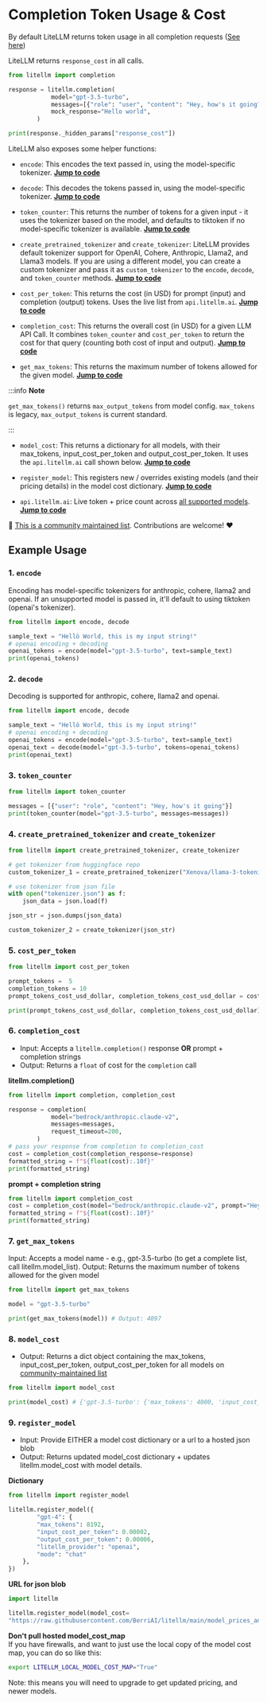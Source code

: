 # Completion Token Usage & Cost
By default LiteLLM returns token usage in all completion requests ([See here](https://litellm.readthedocs.io/en/latest/output/))

LiteLLM returns `response_cost` in all calls. 

```python
from litellm import completion 

response = litellm.completion(
            model="gpt-3.5-turbo",
            messages=[{"role": "user", "content": "Hey, how's it going?"}],
            mock_response="Hello world",
        )

print(response._hidden_params["response_cost"])
```

LiteLLM also exposes some helper functions:

- `encode`: This encodes the text passed in, using the model-specific tokenizer. [**Jump to code**](#1-encode)

- `decode`: This decodes the tokens passed in, using the model-specific tokenizer. [**Jump to code**](#2-decode)

- `token_counter`: This returns the number of tokens for a given input - it uses the tokenizer based on the model, and defaults to tiktoken if no model-specific tokenizer is available. [**Jump to code**](#3-token_counter)

- `create_pretrained_tokenizer` and `create_tokenizer`: LiteLLM provides default tokenizer support for OpenAI, Cohere, Anthropic, Llama2, and Llama3 models. If you are using a different model, you can create a custom tokenizer and pass it as `custom_tokenizer` to the `encode`, `decode`, and `token_counter` methods. [**Jump to code**](#4-create_pretrained_tokenizer-and-create_tokenizer)

- `cost_per_token`: This returns the cost (in USD) for prompt (input) and completion (output) tokens. Uses the live list from `api.litellm.ai`. [**Jump to code**](#5-cost_per_token)

- `completion_cost`: This returns the overall cost (in USD) for a given LLM API Call. It combines `token_counter` and `cost_per_token` to return the cost for that query (counting both cost of input and output). [**Jump to code**](#6-completion_cost)

- `get_max_tokens`: This returns the maximum number of tokens allowed for the given model. [**Jump to code**](#7-get_max_tokens)

:::info **Note**

`get_max_tokens()` returns `max_output_tokens` from model config. `max_tokens` is legacy, `max_output_tokens` is current standard.

:::

- `model_cost`: This returns a dictionary for all models, with their max_tokens, input_cost_per_token and output_cost_per_token. It uses the `api.litellm.ai` call shown below. [**Jump to code**](#8-model_cost)

- `register_model`: This registers new / overrides existing models (and their pricing details) in the model cost dictionary. [**Jump to code**](#9-register_model)

- `api.litellm.ai`: Live token + price count across [all supported models](https://github.com/BerriAI/litellm/blob/main/model_prices_and_context_window.json). [**Jump to code**](#10-apilitellmai)

📣 [This is a community maintained list](https://github.com/BerriAI/litellm/blob/main/model_prices_and_context_window.json). Contributions are welcome! ❤️

## Example Usage 

### 1. `encode`
Encoding has model-specific tokenizers for anthropic, cohere, llama2 and openai. If an unsupported model is passed in, it'll default to using tiktoken (openai's tokenizer).

```python
from litellm import encode, decode

sample_text = "Hellö World, this is my input string!"
# openai encoding + decoding
openai_tokens = encode(model="gpt-3.5-turbo", text=sample_text)
print(openai_tokens)
```

### 2. `decode`

Decoding is supported for anthropic, cohere, llama2 and openai.

```python
from litellm import encode, decode

sample_text = "Hellö World, this is my input string!"
# openai encoding + decoding
openai_tokens = encode(model="gpt-3.5-turbo", text=sample_text)
openai_text = decode(model="gpt-3.5-turbo", tokens=openai_tokens)
print(openai_text)
```

### 3. `token_counter`

```python
from litellm import token_counter

messages = [{"user": "role", "content": "Hey, how's it going"}]
print(token_counter(model="gpt-3.5-turbo", messages=messages))
```

### 4. `create_pretrained_tokenizer` and `create_tokenizer`

```python
from litellm import create_pretrained_tokenizer, create_tokenizer

# get tokenizer from huggingface repo
custom_tokenizer_1 = create_pretrained_tokenizer("Xenova/llama-3-tokenizer")

# use tokenizer from json file
with open("tokenizer.json") as f:
    json_data = json.load(f)

json_str = json.dumps(json_data)

custom_tokenizer_2 = create_tokenizer(json_str)
```

### 5. `cost_per_token`

```python
from litellm import cost_per_token

prompt_tokens =  5
completion_tokens = 10
prompt_tokens_cost_usd_dollar, completion_tokens_cost_usd_dollar = cost_per_token(model="gpt-3.5-turbo", prompt_tokens=prompt_tokens, completion_tokens=completion_tokens))

print(prompt_tokens_cost_usd_dollar, completion_tokens_cost_usd_dollar)
```

### 6. `completion_cost`

* Input: Accepts a `litellm.completion()` response **OR** prompt + completion strings
* Output: Returns a `float` of cost for the `completion` call 

**litellm.completion()**
```python
from litellm import completion, completion_cost

response = completion(
            model="bedrock/anthropic.claude-v2",
            messages=messages,
            request_timeout=200,
        )
# pass your response from completion to completion_cost
cost = completion_cost(completion_response=response)
formatted_string = f"${float(cost):.10f}"
print(formatted_string)
```

**prompt + completion string**
```python
from litellm import completion_cost
cost = completion_cost(model="bedrock/anthropic.claude-v2", prompt="Hey!", completion="How's it going?")
formatted_string = f"${float(cost):.10f}"
print(formatted_string)
```
### 7. `get_max_tokens`

Input: Accepts a model name - e.g., gpt-3.5-turbo (to get a complete list, call litellm.model_list).
Output: Returns the maximum number of tokens allowed for the given model

```python 
from litellm import get_max_tokens 

model = "gpt-3.5-turbo"

print(get_max_tokens(model)) # Output: 4097
```

### 8. `model_cost`

* Output: Returns a dict object containing the max_tokens, input_cost_per_token, output_cost_per_token for all models on [community-maintained list](https://github.com/BerriAI/litellm/blob/main/model_prices_and_context_window.json)

```python 
from litellm import model_cost 

print(model_cost) # {'gpt-3.5-turbo': {'max_tokens': 4000, 'input_cost_per_token': 1.5e-06, 'output_cost_per_token': 2e-06}, ...}
```

### 9. `register_model`

* Input: Provide EITHER a model cost dictionary or a url to a hosted json blob
* Output: Returns updated model_cost dictionary + updates litellm.model_cost with model details.  

**Dictionary**
```python
from litellm import register_model

litellm.register_model({
        "gpt-4": {
        "max_tokens": 8192, 
        "input_cost_per_token": 0.00002, 
        "output_cost_per_token": 0.00006, 
        "litellm_provider": "openai", 
        "mode": "chat"
    },
})
```

**URL for json blob**
```python
import litellm

litellm.register_model(model_cost=
"https://raw.githubusercontent.com/BerriAI/litellm/main/model_prices_and_context_window.json")
```

**Don't pull hosted model_cost_map**  
If you have firewalls, and want to just use the local copy of the model cost map, you can do so like this:
```bash
export LITELLM_LOCAL_MODEL_COST_MAP="True"
```

Note: this means you will need to upgrade to get updated pricing, and newer models. 
